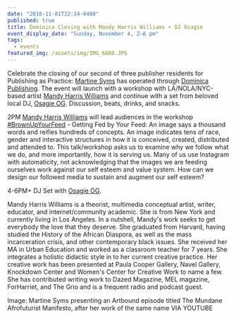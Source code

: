 ```yaml
---
date: "2018-11-01T22:34-0400"
published: true
title: Dominica Closing with Mandy Harris Williams + DJ Osagie
event_display_date: "Sunday, November 4, 2–6 pm"
tags:
  - events
featured_img: /assets/img/IMG_6688.JPG
---
```


Celebrate the closing of our second of three publisher residents for Publishing as Practice: [Martine Syms](http://martinesy.ms/) has operated through [Dominica Publishing](http://dominicapublishing.com/). The event will launch with a workshop with LA/NOLA/NYC-based artist [Mandy Harris Williams](https://www.instagram.com/idealblackfemale) and continue with a set from beloved local DJ, [Osagie OG](https://soundcloud.com/osagiebeats). Discussion, beats, drinks, and snacks.

2PM [Mandy Harris Williams](https://www.instagram.com/idealblackfemale/) will lead audiences in the workshop [#BrownUpYourFeed](https://www.instagram.com/explore/tags/brownupyourfeed/) - Getting Fed by Your Feed: An image says a thousand words and reifies hundreds of concepts. An image indicates tens of race, gender and interactive structures in how it is conceived, created, distributed and attended to. This talk/workshop asks us to examine why we follow what we do, and more importantly, how it is serving us. Many of us use Instagram with automaticity, not acknowledging that the images we are feeding ourselves work against our self esteem and value system. How can we design our followed media to sustain and augment our self esteem?

4-6PM+ DJ Set with [Osagie OG](https://soundcloud.com/osagiebeats).

Mandy Harris Williams is a theorist, multimedia conceptual artist, writer, educator, and internet/community academic. She is from New York and currently living in Los Angeles. In a nutshell, Mandy's work seeks to get everybody the love that they deserve. She graduated from Harvard, having studied the History of the African Diaspora, as well as the mass incarceration crisis, and other contemporary black issues. She received her MA in Urban Education and worked as a classroom teacher for 7 years. She integrates a holistic didactic style in to her current creative practice. Her creative work has been presented at Paula Cooper Gallery, Navel Gallery, Knockdown Center and Women's Center for Creative Work to name a few. She has contributed writing work to Dazed Magazine, MEL magazine, ForHarriet, and The Grio and is a frequent radio and podcast guest.

Image: Martine Syms presenting an Artbound episode titled The Mundane Afrofuturist Manifesto, after her work of the same name VIA YOUTUBE
